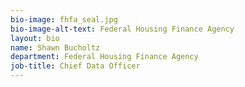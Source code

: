 ```yaml
---
bio-image: fhfa_seal.jpg
bio-image-alt-text: Federal Housing Finance Agency
layout: bio
name: Shawn Bucholtz
department: Federal Housing Finance Agency
job-title: Chief Data Officer
---
```

